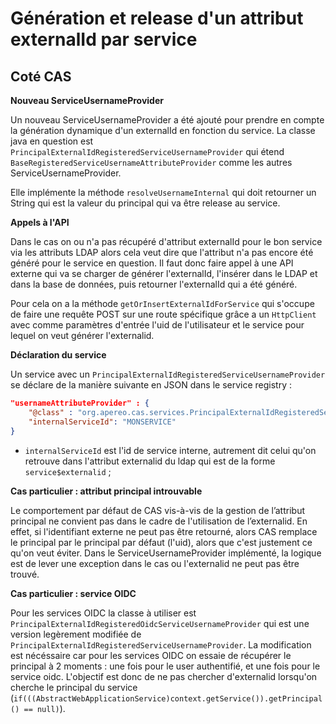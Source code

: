 # Génération et release d'un attribut externalId par service

## Coté CAS

**Nouveau ServiceUsernameProvider**

Un nouveau ServiceUsernameProvider a été ajouté pour prendre en compte la génération dynamique d'un externalId en fonction du service.
La classe java en question est `PrincipalExternalIdRegisteredServiceUsernameProvider` qui étend `BaseRegisteredServiceUsernameAttributeProvider` comme les autres ServiceUsernameProvider.

Elle implémente la méthode `resolveUsernameInternal` qui doit retourner un String qui est la valeur du principal qui va être release au service.

**Appels à l'API**

Dans le cas on ou n'a pas récupéré d'attribut externalId pour le bon service via les attributs LDAP alors cela veut dire que l'attribut n'a pas encore été généré pour le service en question. Il faut donc faire appel à une API externe qui va se charger de générer l'externalId, l'insérer dans le LDAP et dans la base de données, puis retourner l'externalId qui a été généré.

Pour cela on a la méthode `getOrInsertExternalIdForService` qui s'occupe de faire une requête POST sur une route spécifique grâce a un `HttpClient` avec comme paramètres d'entrée l'uid de l'utilisateur et le service pour lequel on veut générer l'externalid.

**Déclaration du service**

Un service avec un `PrincipalExternalIdRegisteredServiceUsernameProvider` se déclare de la manière suivante en JSON dans le service registry :
```json
"usernameAttributeProvider" : {
    "@class" : "org.apereo.cas.services.PrincipalExternalIdRegisteredServiceUsernameProvider",
    "internalServiceId": "MONSERVICE"
}
```

- `internalServiceId` est l'id de service interne, autrement dit celui qu'on retrouve dans l'attribut externalid du ldap qui est de la forme `service$externalid` ;

**Cas particulier : attribut principal introuvable**

Le comportement par défaut de CAS vis-à-vis de la gestion de l’attribut principal ne convient pas dans le cadre de l'utilisation de l’externalid. En effet, si l'identifiant externe ne peut pas être retourné, alors CAS remplace le principal par le principal par défaut (l'uid), alors que c'est justement ce qu'on veut éviter. Dans le ServiceUsernameProvider implémenté, la logique est de lever une exception dans le cas ou l'externalid ne peut pas être trouvé.

**Cas particulier : service OIDC**

Pour les services OIDC la classe à utiliser est `PrincipalExternalIdRegisteredOidcServiceUsernameProvider` qui est une version legèrement modifiée de `PrincipalExternalIdRegisteredServiceUsernameProvider`. La modification est nécéssaire car pour les services OIDC on essaie de récupérer le principal à 2 moments : une fois pour le user authentifié, et une fois pour le service oidc. L'objectif est donc de ne pas chercher d'externalid lorsqu'on cherche le principal du service (`if(((AbstractWebApplicationService)context.getService()).getPrincipal() == null)`).
